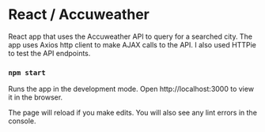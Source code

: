 # React / Accuweather

React app that uses the Accuweather API to query for a searched city. The app uses Axios http client to make AJAX calls to the API. I also used HTTPie to test the API endpoints.

### `npm start`

Runs the app in the development mode.
Open http://localhost:3000 to view it in the browser.

The page will reload if you make edits.
You will also see any lint errors in the console.
